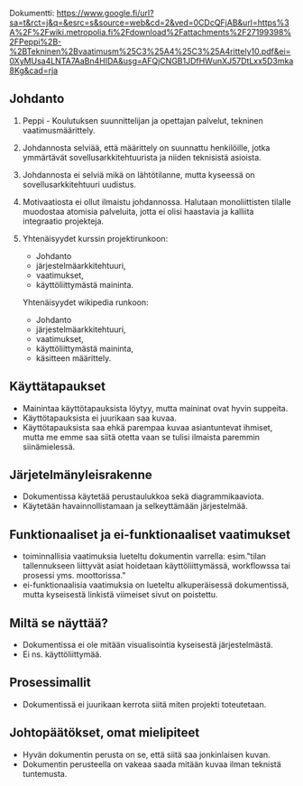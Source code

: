 Dokumentti: https://www.google.fi/url?sa=t&rct=j&q=&esrc=s&source=web&cd=2&ved=0CDcQFjAB&url=https%3A%2F%2Fwiki.metropolia.fi%2Fdownload%2Fattachments%2F27199398%2FPeppi%2B-%2BTekninen%2Bvaatimusm%25C3%25A4%25C3%25A4rittely10.pdf&ei=0XyMUsa4LNTA7AaBn4HIDA&usg=AFQjCNGB1JDfHWunXJ57DtLxx5D3mka8Kg&cad=rja

Johdanto
--------

1. Peppi - Koulutuksen suunnittelijan ja opettajan palvelut, tekninen vaatimusmäärittely.
2. Johdannosta selviää, että määrittely on suunnattu henkilöille, jotka ymmärtävät 
sovellusarkkitehtuurista ja niiden teknisistä asioista.
3. Johdannosta ei selviä mikä on lähtötilanne, mutta kyseessä on sovellusarkkitehtuuri uudistus.
4. Motivaatiosta ei ollut ilmaistu johdannossa. Halutaan monoliittisten tilalle muodostaa 
atomisia palveluita, jotta ei olisi haastavia ja kalliita integraatio projekteja.
5. Yhtenäisyydet kurssin projektirunkoon:
	* Johdanto 
	* järjestelmäarkkitehtuuri, 
	* vaatimukset,
	* käyttöliittymästä maininta.
	
	Yhtenäisyydet wikipedia runkoon:
	* Johdanto 
	* järjestelmäarkkitehtuuri, 
	* vaatimukset,
	* käyttöliittymästä maininta,
	* käsitteen määrittely.

Käyttätapaukset
---------------

* Mainintaa käyttötapauksista löytyy, mutta maininat ovat hyvin suppeita. 
* Käyttötapauksista ei juurikaan saa kuvaa. 
* Käyttötapauksista saa ehkä parempaa kuvaa asiantuntevat ihmiset, mutta me emme saa siitä otetta vaan 
se tulisi ilmaista paremmin siinämielessä.

Järjetelmänyleisrakenne
-----------------------

* Dokumentissa käytetää perustaulukkoa sekä diagrammikaaviota. 
* Käytetään havainnollistamaan ja selkeyttämään järjestelmää.

Funktionaaliset ja ei-funktionaaliset vaatimukset
-------------------------------------------------

* toiminnallisia vaatimuksia lueteltu dokumentin varrella: esim."tilan tallennukseen liittyvät 
asiat hoidetaan käyttöliittymässä, workflowssa tai prosessi yms. moottorissa."
* ei-funktionaalisia vaatimuksia on lueteltu alkuperäisessä dokumentissä, mutta kyseisestä linkistä viimeiset sivut on poistettu.

Miltä se näyttää?
-----------------

* Dokumentissa ei ole mitään visualisointia kyseisestä järjestelmästä.
* Ei ns. käyttöliittymää.

Prosessimallit
--------------

* Dokumentissä ei juurikaan kerrota siitä miten projekti toteutetaan.


Johtopäätökset, omat mielipiteet
--------------------------------

* Hyvän dokumentin perusta on se, että siitä saa jonkinlaisen kuvan.
* Dokumentin perusteella on vakeaa saada mitään kuvaa ilman teknistä tuntemusta.
